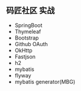 ## 码匠社区 实战

* SpringBoot  
* Thymeleaf  
* Bootstrap  
* Github OAuth  
* OkHttp  
* Fastjson  
* h2
* mybatis
* flyway
* mybatis generator(MBG)
